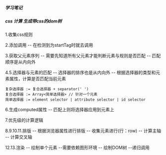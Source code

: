 ##### 学习笔记

##### css 计算 生成带css的dom树

1.收集css规则

2.添加调用 -- 在检测到为startTag时就去调用

3.获取父元素序列 
    -- 需要先知道所有父元素才能判断元素与规则是否匹配
    -- 匹配顺序是从内向外

4.5.选择器与元素的匹配
    -- 选择器的排序也是从内向外
    -- 根据选择器的类型和元素属性，计算是否匹配当前元素
    

    复杂选择器 := 复合选择器 + separator(' ')
    复合选择器 := Array<简单选择器> // 针对一个元素
    简单选择器 := element selector | attribute selector | id selector

6.生成computed属性 -- 匹配上则将选择器应用到元素上

7.优先级的计算逻辑

8.9.10.11.排版
    -- 根据浏览器属性进行排版
    -- 收集元素进行(行：row)
    -- 计算主轴
    -- 计算交叉轴

12.13.渲染
    -- 绘制单个元素 --需要依赖图形环境
    -- 绘制DOM树 --递归调用